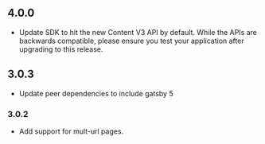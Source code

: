 ## 4.0.0
- Update SDK to hit the new Content V3 API by default. While the APIs are backwards compatible, please ensure you test your application after upgrading to this release.

## 3.0.3
- Update peer dependencies to include gatsby 5

### 3.0.2
- Add support for mult-url pages.
